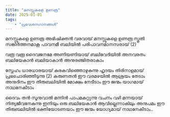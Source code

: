 ```yaml
---
title: "മനസ്സുകളെ ഉണരൂ"
date: 2025-01-01
tags:
    - "പ്രവേശനഗാനങ്ങൾ"
---
```


മനസ്സുകളെ ഉണരൂ അഭിഷിക്തൻ വരവായ് 
മനസ്സുകളെ ഉണരൂ സ്തുതി സങ്കീർത്തനമാകൂ 
പാവനമീ ബലിയിൽ പരിപാവനമാനസരായ് (2)

വരൂ വരൂ ദൈവജനമേ
അണിയണിയായ് ബലിവേദിയിൽ
അനവരതം  ബലിയേകാൻ
ബലിയാകാൻ അനുരഞ്ജിതരാകാം

സ്നേഹം ധാരധാരയായ് 
കരകവിഞ്ഞൊഴുകുന്നു
ഹൃദയം തിരിനാളമായ് 
പ്രഭചൊരിഞ്ഞീടുന്നു (2)
കരുണതൻ ഈ വരമഴയിൽ
ആശ്രയം തേടാം
അനുദിനം ഈ തിരുബലിയിൽ മോക്ഷം നേടീടാം
ഈ ജന്മം യാഗമായ് നാഥനേകീടാം

ദൈവം തൻ സൂനുവാൽ
മന്നിൻ പാപമകറ്റുന്നു
വചനം വഴി മന്നയായ് 
നിത്യജീവനേകുന്നു
ഇനിയും ഒരു ബലിയേകാൻ
ആവില്ലെന്നാകിലും
അനുപമം ഈ തിരുബലിയിൽ
ഭക്തിയോടണയാം
ഈ ജന്മം യോഗ്യമായ് നാഥനേകീടാം..
